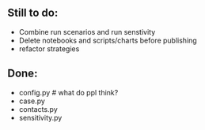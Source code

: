 
## Still to do:
- Combine run scenarios and run senstivity
- Delete notebooks and scripts/charts before publishing
- refactor strategies

## Done:
- config.py  # what do ppl think?
- case.py
- contacts.py
- sensitivity.py

